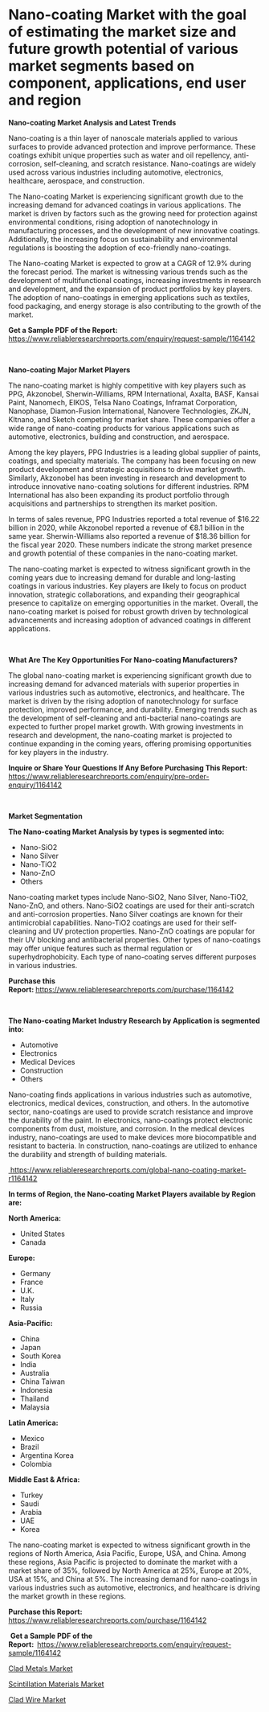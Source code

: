 <p><h1>Nano-coating Market with the goal of estimating the market size and future growth potential of various market segments based on component, applications, end user and region</h1></p><p><strong>Nano-coating Market Analysis and Latest Trends</strong></p>
<p><p>Nano-coating is a thin layer of nanoscale materials applied to various surfaces to provide advanced protection and improve performance. These coatings exhibit unique properties such as water and oil repellency, anti-corrosion, self-cleaning, and scratch resistance. Nano-coatings are widely used across various industries including automotive, electronics, healthcare, aerospace, and construction.</p><p>The Nano-coating Market is experiencing significant growth due to the increasing demand for advanced coatings in various applications. The market is driven by factors such as the growing need for protection against environmental conditions, rising adoption of nanotechnology in manufacturing processes, and the development of new innovative coatings. Additionally, the increasing focus on sustainability and environmental regulations is boosting the adoption of eco-friendly nano-coatings.</p><p>The Nano-coating Market is expected to grow at a CAGR of 12.9% during the forecast period. The market is witnessing various trends such as the development of multifunctional coatings, increasing investments in research and development, and the expansion of product portfolios by key players. The adoption of nano-coatings in emerging applications such as textiles, food packaging, and energy storage is also contributing to the growth of the market.</p></p>
<p><strong>Get a Sample PDF of the Report:&nbsp;</strong> <a href="https://www.reliableresearchreports.com/enquiry/request-sample/1164142">https://www.reliableresearchreports.com/enquiry/request-sample/1164142</a></p>
<p>&nbsp;</p>
<p><strong>Nano-coating Major Market Players</strong></p>
<p><p>The nano-coating market is highly competitive with key players such as PPG, Akzonobel, Sherwin-Williams, RPM International, Axalta, BASF, Kansai Paint, Nanomech, EIKOS, Telsa Nano Coatings, Inframat Corporation, Nanophase, Diamon-Fusion International, Nanovere Technologies, ZKJN, Kltnano, and Sketch competing for market share. These companies offer a wide range of nano-coating products for various applications such as automotive, electronics, building and construction, and aerospace.</p><p>Among the key players, PPG Industries is a leading global supplier of paints, coatings, and specialty materials. The company has been focusing on new product development and strategic acquisitions to drive market growth. Similarly, Akzonobel has been investing in research and development to introduce innovative nano-coating solutions for different industries. RPM International has also been expanding its product portfolio through acquisitions and partnerships to strengthen its market position.</p><p>In terms of sales revenue, PPG Industries reported a total revenue of $16.22 billion in 2020, while Akzonobel reported a revenue of €8.1 billion in the same year. Sherwin-Williams also reported a revenue of $18.36 billion for the fiscal year 2020. These numbers indicate the strong market presence and growth potential of these companies in the nano-coating market.</p><p>The nano-coating market is expected to witness significant growth in the coming years due to increasing demand for durable and long-lasting coatings in various industries. Key players are likely to focus on product innovation, strategic collaborations, and expanding their geographical presence to capitalize on emerging opportunities in the market. Overall, the nano-coating market is poised for robust growth driven by technological advancements and increasing adoption of advanced coatings in different applications.</p></p>
<p>&nbsp;</p>
<p><strong>What Are The Key Opportunities For Nano-coating Manufacturers?</strong></p>
<p><p>The global nano-coating market is experiencing significant growth due to increasing demand for advanced materials with superior properties in various industries such as automotive, electronics, and healthcare. The market is driven by the rising adoption of nanotechnology for surface protection, improved performance, and durability. Emerging trends such as the development of self-cleaning and anti-bacterial nano-coatings are expected to further propel market growth. With growing investments in research and development, the nano-coating market is projected to continue expanding in the coming years, offering promising opportunities for key players in the industry.</p></p>
<p><strong>Inquire or Share Your Questions If Any Before Purchasing This Report:</strong> <a href="https://www.reliableresearchreports.com/enquiry/pre-order-enquiry/1164142">https://www.reliableresearchreports.com/enquiry/pre-order-enquiry/1164142</a></p>
<p>&nbsp;</p>
<p><strong>Market Segmentation</strong></p>
<p><strong>The Nano-coating Market Analysis by types is segmented into:</strong></p>
<p><ul><li>Nano-SiO2</li><li>Nano Silver</li><li>Nano-TiO2</li><li>Nano-ZnO</li><li>Others</li></ul></p>
<p><p>Nano-coating market types include Nano-SiO2, Nano Silver, Nano-TiO2, Nano-ZnO, and others. Nano-SiO2 coatings are used for their anti-scratch and anti-corrosion properties. Nano Silver coatings are known for their antimicrobial capabilities. Nano-TiO2 coatings are used for their self-cleaning and UV protection properties. Nano-ZnO coatings are popular for their UV blocking and antibacterial properties. Other types of nano-coatings may offer unique features such as thermal regulation or superhydrophobicity. Each type of nano-coating serves different purposes in various industries.</p></p>
<p><strong>Purchase this Report:&nbsp;</strong><a href="https://www.reliableresearchreports.com/purchase/1164142">https://www.reliableresearchreports.com/purchase/1164142</a></p>
<p>&nbsp;</p>
<p><strong>The Nano-coating Market Industry Research by Application is segmented into:</strong></p>
<p><ul><li>Automotive</li><li>Electronics</li><li>Medical Devices</li><li>Construction</li><li>Others</li></ul></p>
<p><p>Nano-coating finds applications in various industries such as automotive, electronics, medical devices, construction, and others. In the automotive sector, nano-coatings are used to provide scratch resistance and improve the durability of the paint. In electronics, nano-coatings protect electronic components from dust, moisture, and corrosion. In the medical devices industry, nano-coatings are used to make devices more biocompatible and resistant to bacteria. In construction, nano-coatings are utilized to enhance the durability and strength of building materials.</p></p>
<p><a href="https://www.reliableresearchreports.com/global-nano-coating-market-r1164142">&nbsp;https://www.reliableresearchreports.com/global-nano-coating-market-r1164142</a></p>
<p><strong>In terms of Region, the Nano-coating Market Players available by Region are:</strong></p>
<p>
    <p> <strong> North America: </strong>
        <ul>
            <li>United States</li>
            <li>Canada</li>
        </ul>
        </p> 
    <p> <strong> Europe: </strong>
        <ul>
            <li>Germany</li>
            <li>France</li>
            <li>U.K.</li>
            <li>Italy</li>
            <li>Russia</li>
        </ul>
        </p> 
    <p> <strong> Asia-Pacific: </strong>
        <ul>
            <li>China</li>
            <li>Japan</li>
            <li>South Korea</li>
            <li>India</li>
            <li>Australia</li>
            <li>China Taiwan</li>
            <li>Indonesia</li>
            <li>Thailand</li>
            <li>Malaysia</li>
        </ul>
        </p> 
    <p> <strong> Latin America: </strong>
        <ul>
            <li>Mexico</li>
            <li>Brazil</li>
            <li>Argentina Korea</li>
            <li>Colombia</li>
        </ul>
        </p> 
    <p> <strong> Middle East & Africa: </strong>
        <ul>
            <li>Turkey</li>
            <li>Saudi</li>
            <li>Arabia</li>
            <li>UAE</li>
            <li>Korea</li>
        </ul>
    </p>
    </p>
<p><p>The nano-coating market is expected to witness significant growth in the regions of North America, Asia Pacific, Europe, USA, and China. Among these regions, Asia Pacific is projected to dominate the market with a market share of 35%, followed by North America at 25%, Europe at 20%, USA at 15%, and China at 5%. The increasing demand for nano-coatings in various industries such as automotive, electronics, and healthcare is driving the market growth in these regions.</p></p>
<p><strong>Purchase this Report: </strong><a href="https://www.reliableresearchreports.com/purchase/1164142">https://www.reliableresearchreports.com/purchase/1164142</a></p>
<p>&nbsp;<strong>Get a Sample PDF of the Report:&nbsp;&nbsp;</strong><a href="https://www.reliableresearchreports.com/enquiry/request-sample/1164142">https://www.reliableresearchreports.com/enquiry/request-sample/1164142</a></p>
<p><strong></strong></p>
<p><p><a href="https://github.com/nlnlwane1/Market-Research-Report-List-1/blob/main/clad-metals-market.md">Clad Metals Market</a></p><p><a href="https://github.com/michealerrygz/Market-Research-Report-List-1/blob/main/scintillation-materials-market.md">Scintillation Materials Market</a></p><p><a href="https://github.com/kairirfan6/Market-Research-Report-List-1/blob/main/clad-wire-market.md">Clad Wire Market</a></p></p>